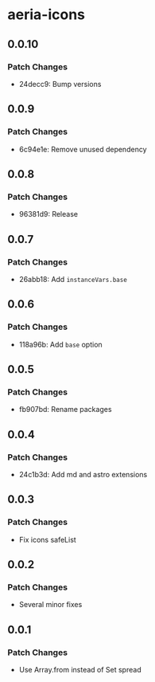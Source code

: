 # aeria-icons

## 0.0.10

### Patch Changes

- 24decc9: Bump versions

## 0.0.9

### Patch Changes

- 6c94e1e: Remove unused dependency

## 0.0.8

### Patch Changes

- 96381d9: Release

## 0.0.7

### Patch Changes

- 26abb18: Add `instanceVars.base`

## 0.0.6

### Patch Changes

- 118a96b: Add `base` option

## 0.0.5

### Patch Changes

- fb907bd: Rename packages

## 0.0.4

### Patch Changes

- 24c1b3d: Add md and astro extensions

## 0.0.3

### Patch Changes

- Fix icons safeList

## 0.0.2

### Patch Changes

- Several minor fixes

## 0.0.1

### Patch Changes

- Use Array.from instead of Set spread
